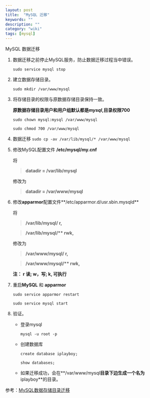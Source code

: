 ```yaml
---
layout: post
title:  "MySQL 迁移"
keywords: ""
description: ""
category: "wiki" 
tags: [mysql]
---
```


MySQL 数据迁移

<!-- more -->

1. 数据迁移之前停止MySQL服务，防止数据迁移过程当中错误。

	`sudo service mysql stop`

2. 建立数据存储目录。

	`sudo mkdir /var/www/mysql` 

3. 将存储目录的权限与原数据存储目录保持一致。
	
	**原数据存储目录用户和用户组默认都是*mysql*,目录权限700**

	`sudo chown mysql:mysql /var/www/mysql`

	`sudo chmod 700 /var/www/mysql`

4. 数据迁移 
	`sudo cp -av /var/lib/mysql/* /var/www/mysql`

5. 修改MySQL配置文件 **/etc/mysql/my.cnf**

	将

	> **datadir = /var/lib/mysql** 
	
	修改为

	> **datadir = /var/www/mysql**

6. 修改**apparmor**配置文件**/etc/apparmor.d/usr.sbin.mysqld**

	将

	> **/var/lib/mysql/ r,**

	> **/var/lib/mysql/\*\* rwk,**

	修改为

	> **/var/www/mysql/ r,**

	> **/var/www/mysql/\*\* rwk,**

	**注： r 读; w，写; k, 可执行**

7. 重启**MySQL** 和 **apparmor**
	
	`sudo service apparmor restart`

	`sudo service mysql start`


8. 验证。
	* 登录mysql

		`mysql -u root -p`
	* 创建数据库

		`create database iplayboy; `

		`show databases;`
	* 如果迁移成功，会在**/var/www/mysql**目录下边生成一个名为**iplayboy**的目录。


参考：[MySQL数据存储目录迁移][1]

[1]: http://www.imooc.com/video/3060/0 

	

